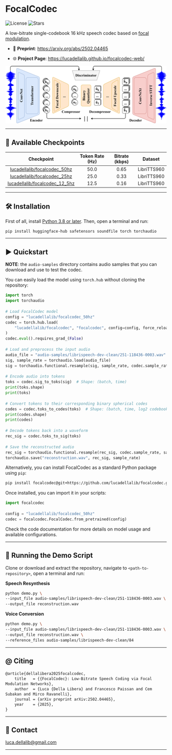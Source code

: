 # FocalCodec

![License](https://img.shields.io/github/license/lucadellalib/focalcodec)
![Stars](https://img.shields.io/github/stars/lucadellalib/focalcodec?style=social)

A low-bitrate single-codebook 16 kHz speech codec based on [focal modulation](https://arxiv.org/abs/2203.11926).

- 📜 **Preprint**: https://arxiv.org/abs/2502.04465

- 🌐 **Project Page**: https://lucadellalib.github.io/focalcodec-web/

<img src="docs/_static/images/focalcodec.png" width="700">

---------------------------------------------------------------------------------------------------------

## 📌 Available Checkpoints

|                                       Checkpoint                                        | Token Rate (Hz) | Bitrate (kbps) |   Dataset   |
|:---------------------------------------------------------------------------------------:|:---------------:|:--------------:|:-----------:|
|   [lucadellalib/focalcodec_50hz](https://huggingface.co/lucadellalib/focalcodec_50hz)   |       50.0      |      0.65      | LibriTTS960 |
|   [lucadellalib/focalcodec_25hz](https://huggingface.co/lucadellalib/focalcodec_25hz)   |      25.0       |      0.33      | LibriTTS960 |
| [lucadellalib/focalcodec_12_5hz](https://huggingface.co/lucadellalib/focalcodec_12_5hz) |      12.5       |      0.16      | LibriTTS960 |

---------------------------------------------------------------------------------------------------------

## 🛠️️ Installation

First of all, install [Python 3.8 or later](https://www.python.org). Then, open a terminal and run:

```
pip install huggingface-hub safetensors soundfile torch torchaudio
```

---------------------------------------------------------------------------------------------------------

## ▶️ Quickstart

**NOTE**: the `audio-samples` directory contains audio samples that you can download and use to test the codec.

You can easily load the model using `torch.hub` without cloning the repository:

```python
import torch
import torchaudio

# Load FocalCodec model
config = "lucadellalib/focalcodec_50hz"
codec = torch.hub.load(
    "lucadellalib/focalcodec", "focalcodec", config=config, force_reload=True
)
codec.eval().requires_grad_(False)

# Load and preprocess the input audio
audio_file = "audio-samples/librispeech-dev-clean/251-118436-0003.wav"
sig, sample_rate = torchaudio.load(audio_file)
sig = torchaudio.functional.resample(sig, sample_rate, codec.sample_rate)

# Encode audio into tokens
toks = codec.sig_to_toks(sig)  # Shape: (batch, time)
print(toks.shape)
print(toks)

# Convert tokens to their corresponding binary spherical codes
codes = codec.toks_to_codes(toks)  # Shape: (batch, time, log2 codebook_size)
print(codes.shape)
print(codes)

# Decode tokens back into a waveform
rec_sig = codec.toks_to_sig(toks)

# Save the reconstructed audio
rec_sig = torchaudio.functional.resample(rec_sig, codec.sample_rate, sample_rate)
torchaudio.save("reconstruction.wav", rec_sig, sample_rate)
```

Alternatively, you can install FocalCodec as a standard Python package using `pip`:

```bash
pip install focalcodec@git+https://github.com/lucadellalib/focalcodec.git@main#egg=focalcodec
```

Once installed, you can import it in your scripts:

```python
import focalcodec

config = "lucadellalib/focalcodec_50hz"
codec = focalcodec.FocalCodec.from_pretrained(config)
```

Check the code documentation for more details on model usage and available configurations.

---------------------------------------------------------------------------------------------------------

## 🎤 Running the Demo Script

Clone or download and extract the repository, navigate to `<path-to-repository>`, open a terminal and run:

**Speech Resynthesis**

```bash
python demo.py \
--input_file audio-samples/librispeech-dev-clean/251-118436-0003.wav \
--output_file reconstruction.wav
```

**Voice Conversion**

```bash
python demo.py \
--input_file audio-samples/librispeech-dev-clean/251-118436-0003.wav \
--output_file reconstruction.wav \
--reference_files audio-samples/librispeech-dev-clean/84
```

---------------------------------------------------------------------------------------------------------

## @ Citing

```
@article{dellalibera2025focalcodec,
    title   = {{FocalCodec}: Low-Bitrate Speech Coding via Focal Modulation Networks},
    author  = {Luca {Della Libera} and Francesco Paissan and Cem Subakan and Mirco Ravanelli},
    journal = {arXiv preprint arXiv:2502.04465},
    year    = {2025},
}
```

---------------------------------------------------------------------------------------------------------

## 📧 Contact

[luca.dellalib@gmail.com](mailto:luca.dellalib@gmail.com)

---------------------------------------------------------------------------------------------------------
